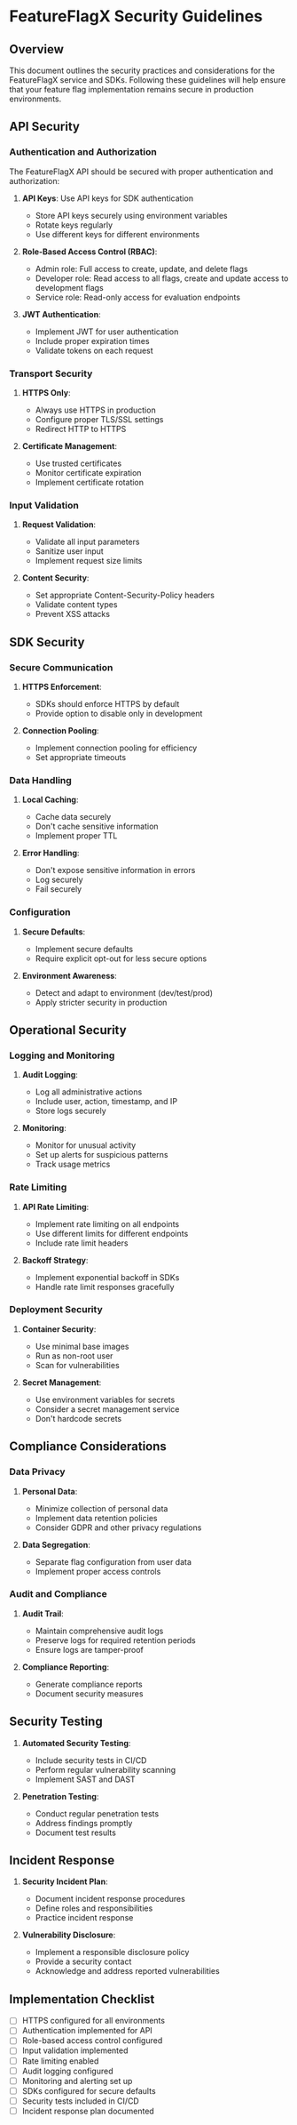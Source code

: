 # FeatureFlagX Security Guidelines

## Overview

This document outlines the security practices and considerations for the FeatureFlagX service and SDKs. Following these guidelines will help ensure that your feature flag implementation remains secure in production environments.

## API Security

### Authentication and Authorization

The FeatureFlagX API should be secured with proper authentication and authorization:

1. **API Keys**: Use API keys for SDK authentication
   - Store API keys securely using environment variables
   - Rotate keys regularly
   - Use different keys for different environments

2. **Role-Based Access Control (RBAC)**:
   - Admin role: Full access to create, update, and delete flags
   - Developer role: Read access to all flags, create and update access to development flags
   - Service role: Read-only access for evaluation endpoints

3. **JWT Authentication**:
   - Implement JWT for user authentication
   - Include proper expiration times
   - Validate tokens on each request

### Transport Security

1. **HTTPS Only**:
   - Always use HTTPS in production
   - Configure proper TLS/SSL settings
   - Redirect HTTP to HTTPS

2. **Certificate Management**:
   - Use trusted certificates
   - Monitor certificate expiration
   - Implement certificate rotation

### Input Validation

1. **Request Validation**:
   - Validate all input parameters
   - Sanitize user input
   - Implement request size limits

2. **Content Security**:
   - Set appropriate Content-Security-Policy headers
   - Validate content types
   - Prevent XSS attacks

## SDK Security

### Secure Communication

1. **HTTPS Enforcement**:
   - SDKs should enforce HTTPS by default
   - Provide option to disable only in development

2. **Connection Pooling**:
   - Implement connection pooling for efficiency
   - Set appropriate timeouts

### Data Handling

1. **Local Caching**:
   - Cache data securely
   - Don't cache sensitive information
   - Implement proper TTL

2. **Error Handling**:
   - Don't expose sensitive information in errors
   - Log securely
   - Fail securely

### Configuration

1. **Secure Defaults**:
   - Implement secure defaults
   - Require explicit opt-out for less secure options

2. **Environment Awareness**:
   - Detect and adapt to environment (dev/test/prod)
   - Apply stricter security in production

## Operational Security

### Logging and Monitoring

1. **Audit Logging**:
   - Log all administrative actions
   - Include user, action, timestamp, and IP
   - Store logs securely

2. **Monitoring**:
   - Monitor for unusual activity
   - Set up alerts for suspicious patterns
   - Track usage metrics

### Rate Limiting

1. **API Rate Limiting**:
   - Implement rate limiting on all endpoints
   - Use different limits for different endpoints
   - Include rate limit headers

2. **Backoff Strategy**:
   - Implement exponential backoff in SDKs
   - Handle rate limit responses gracefully

### Deployment Security

1. **Container Security**:
   - Use minimal base images
   - Run as non-root user
   - Scan for vulnerabilities

2. **Secret Management**:
   - Use environment variables for secrets
   - Consider a secret management service
   - Don't hardcode secrets

## Compliance Considerations

### Data Privacy

1. **Personal Data**:
   - Minimize collection of personal data
   - Implement data retention policies
   - Consider GDPR and other privacy regulations

2. **Data Segregation**:
   - Separate flag configuration from user data
   - Implement proper access controls

### Audit and Compliance

1. **Audit Trail**:
   - Maintain comprehensive audit logs
   - Preserve logs for required retention periods
   - Ensure logs are tamper-proof

2. **Compliance Reporting**:
   - Generate compliance reports
   - Document security measures

## Security Testing

1. **Automated Security Testing**:
   - Include security tests in CI/CD
   - Perform regular vulnerability scanning
   - Implement SAST and DAST

2. **Penetration Testing**:
   - Conduct regular penetration tests
   - Address findings promptly
   - Document test results

## Incident Response

1. **Security Incident Plan**:
   - Document incident response procedures
   - Define roles and responsibilities
   - Practice incident response

2. **Vulnerability Disclosure**:
   - Implement a responsible disclosure policy
   - Provide a security contact
   - Acknowledge and address reported vulnerabilities

## Implementation Checklist

- [ ] HTTPS configured for all environments
- [ ] Authentication implemented for API
- [ ] Role-based access control configured
- [ ] Input validation implemented
- [ ] Rate limiting enabled
- [ ] Audit logging configured
- [ ] Monitoring and alerting set up
- [ ] SDKs configured for secure defaults
- [ ] Security tests included in CI/CD
- [ ] Incident response plan documented
